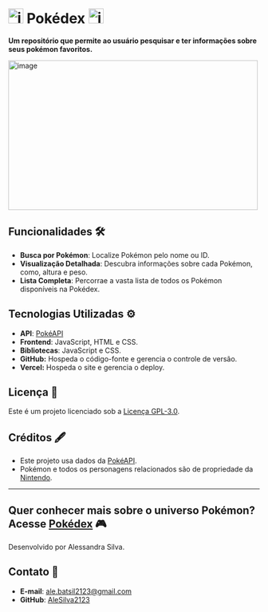 <h1> <img src="https://cdn3.emoji.gg/emojis/pokeball.png" alt="image" width="30" height="30">  Pokédex   <img src="https://cdn3.emoji.gg/emojis/pokeball.png" alt="image" width="30" height="30"> </h1> 

**Um repositório que permite ao usuário pesquisar e ter informações sobre seus pokémon favoritos.** 

<img src="https://user-images.githubusercontent.com/84812552/233459737-46aa426a-7c0a-439c-8ebc-b0a6ca89ba01.png" alt="image" width="500" height="300">
 
## Funcionalidades 🛠️

- **Busca por Pokémon**: Localize Pokémon pelo nome ou ID.
- **Visualização Detalhada**: Descubra informações sobre cada Pokémon, como, altura e peso.
- **Lista Completa**: Percorrae a vasta lista de todos os Pokémon disponíveis na Pokédex.
  
## Tecnologias Utilizadas ⚙️

- **API**: [PokéAPI](https://pokeapi.co/)
- **Frontend**: JavaScript, HTML e CSS.
- **Bibliotecas**: JavaScript e CSS.
- **GitHub:** Hospeda o código-fonte e gerencia o controle de versão.
- **Vercel:** Hospeda o site e gerencia o deploy.

## Licença 📜

Este é um projeto licenciado sob a [Licença GPL-3.0](LICENSE).

## Créditos 🖋️

- Este projeto usa dados da [PokéAPI](https://pokeapi.co/).
- Pokémon e todos os personagens relacionados são de propriedade da [Nintendo](https://www.nintendo.com/).

---

## Quer conhecer mais sobre o universo Pokémon? Acesse [Pokédex](alebatsil.vercel.app) 🎮

Desenvolvido por Alessandra Silva.

## Contato 📲

- **E-mail**: ale.batsil2123@gmail.com
- **GitHub**: [AleSilva2123](https://github.com/Alesilva2123)
